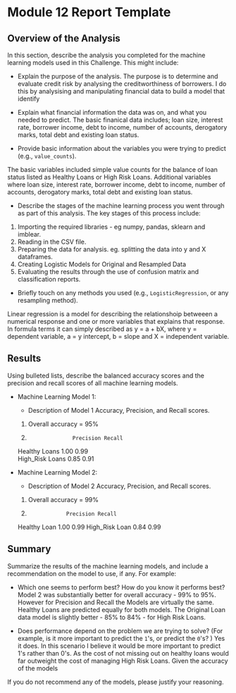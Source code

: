 # Module 12 Report Template

## Overview of the Analysis

In this section, describe the analysis you completed for the machine learning models used in this Challenge. This might include:

* Explain the purpose of the analysis.
The purpose is to determine and evaluate credit risk by analysing the creditworthiness of borrowers. I do this by analysising and manipulating financial data to build a model that identify 

* Explain what financial information the data was on, and what you needed to predict.
The basic finanical data includes; loan size, interest rate, borrower income, debt to income, number of accounts, derogatory marks, total debt and existing loan status. 

* Provide basic information about the variables you were trying to predict (e.g., `value_counts`).

The basic variables included simple value counts for the balance of loan status listed as Healthy Loans or High Risk Loans. Additional variables where loan size, interest rate, borrower income, debt to income, number of accounts, derogatory marks, total debt and existing loan status. 

* Describe the stages of the machine learning process you went through as part of this analysis.
The key stages of this process include:
 1. Importing the required libraries - eg numpy, pandas, sklearn and imblear.
 2. Reading in the CSV file. 
 3. Preparing the data for analysis. eg. splitting the data into y and X dataframes. 
 4. Creating Logistic Models for Original and Resampled Data
 5. Evaluating the results through the use of confusion matrix and classification reports. 

* Briefly touch on any methods you used (e.g., `LogisticRegression`, or any resampling method).

Linear regression is a model for describing the relationshoip betweeen a numerical response and one or more variables that explains that response. In formula terms it can simply described as y = a + bX,
where y = dependent variable, a = y intercept, b = slope and X = independent variable. 

## Results

Using bulleted lists, describe the balanced accuracy scores and the precision and recall scores of all machine learning models.

* Machine Learning Model 1:
  * Description of Model 1 Accuracy, Precision, and Recall scores.
   1. Overall accuracy = 95%
   
   2.                   Precision Recall              
     Healthy Loans       1.00      0.99      
     High_Risk Loans     0.85      0.91  
   
     
* Machine Learning Model 2:
  * Description of Model 2 Accuracy, Precision, and Recall scores.

   1. Overall accuracy = 99%
     
   2.                 Precision Recall
    Healthy Loan       1.00      0.99
    High_Risk Loan     0.84      0.99   
            
## Summary

Summarize the results of the machine learning models, and include a recommendation on the model to use, if any. For example:
* Which one seems to perform best? How do you know it performs best?
Model 2 was substantially better for overall accuracy - 99% to 95%. However for Precision and Recall the Models are virtually the same. Healthy Loans are predicted equally for both models. The Original Loan data model is slightly better - 85% to 84% - for High Risk Loans. 

* Does performance depend on the problem we are trying to solve? (For example, is it more important to predict the `1`'s, or predict the `0`'s? )
Yes it does. In this scenario I believe it would be more important to predict 1's rather than 0's. As the cost of not missing out on healthy loans would far outweight the cost of managing 
High Risk Loans. Given the accuracy of the models 


If you do not recommend any of the models, please justify your reasoning.
